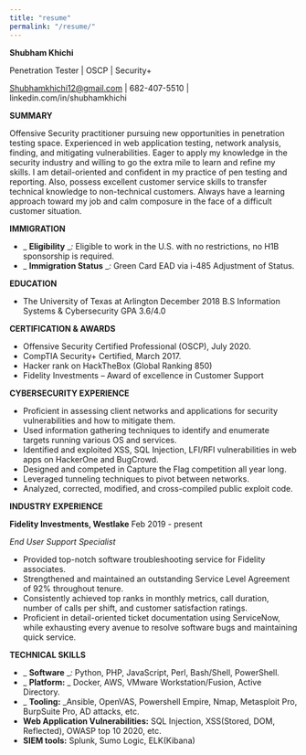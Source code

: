 ```yaml
---
title: "resume"
permalink: "/resume/"
---
```

**Shubham Khichi**

Penetration Tester | OSCP | Security+

Shubhamkhichi12@gmail.com | 682-407-5510 | linkedin.com/in/shubhamkhichi

**SUMMARY**

Offensive Security practitioner pursuing new opportunities in penetration testing space. Experienced in web application testing, network analysis, finding, and mitigating vulnerabilities. Eager to apply my knowledge in the security industry and willing to go the extra mile to learn and refine my skills. I am detail-oriented and confident in my practice of pen testing and reporting. Also, possess excellent customer service skills to transfer technical knowledge to non-technical customers. Always have a learning approach toward my job and calm composure in the face of a difficult customer situation.

**IMMIGRATION**

- _ **Eligibility** __:_ Eligible to work in the U.S. with no restrictions, no H1B sponsorship is required.
- _ **Immigration Status** __:_ Green Card EAD via i-485 Adjustment of Status.

**EDUCATION**

- The University of Texas at Arlington December 2018
 B.S Information Systems &amp; Cybersecurity GPA 3.6/4.0

**CERTIFICATION &amp; AWARDS**

- Offensive Security Certified Professional (OSCP), July 2020.
- CompTIA Security+ Certified, March 2017.
- Hacker rank on HackTheBox (Global Ranking 850)
- Fidelity Investments – Award of excellence in Customer Support

**CYBERSECURITY EXPERIENCE**

- Proficient in assessing client networks and applications for security vulnerabilities and how to mitigate them.
- Used information gathering techniques to identify and enumerate targets running various OS and services.
- Identified and exploited XSS, SQL Injection, LFI/RFI vulnerabilities in web apps on HackerOne and BugCrowd.
- Designed and competed in Capture the Flag competition all year long.
- Leveraged tunneling techniques to pivot between networks.
- Analyzed, corrected, modified, and cross-compiled public exploit code.

**INDUSTRY EXPERIENCE**

**Fidelity Investments, Westlake** Feb 2019 - present

_End User Support Specialist_

- Provided top-notch software troubleshooting service for Fidelity associates.
- Strengthened and maintained an outstanding Service Level Agreement of 92% throughout tenure.
- Consistently achieved top ranks in monthly metrics, call duration, number of calls per shift, and customer satisfaction ratings.
- Proficient in detail-oriented ticket documentation using ServiceNow, while exhausting every avenue to resolve software bugs and maintaining quick service.

**TECHNICAL SKILLS**

- _ **Software** __:_ Python, PHP, JavaScript, Perl, Bash/Shell, PowerShell.
- _ **Platform:** _ Docker, AWS, VMware Workstation/Fusion, Active Directory.
- _ **Tooling:** _Ansible, OpenVAS, Powershell Empire, Nmap, Metasploit Pro, BurpSuite Pro, AD attacks, etc.
- **Web Application Vulnerabilities:** SQL Injection, XSS(Stored, DOM, Reflected), OWASP top 10 2020, etc.
- **SIEM tools:** Splunk, Sumo Logic, ELK(Kibana)
